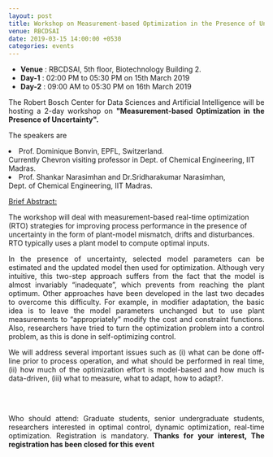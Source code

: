 ```yaml
---
layout: post
title: Workshop on Measurement-based Optimization in the Presence of Uncertainty
venue: RBCDSAI 
date: 2019-03-15 14:00:00 +0530
categories: events
---
```

<ul class="mb-5" >
	<li><b>Venue</b> : RBCDSAI, 5th floor, Biotechnology Building 2.</li>
	 <li><b>Day-1</b> : 02:00 PM to 05:30 PM on 15th March 2019 </li>
	 <li><b>Day-2</b> : 09:00 AM to 05:30 PM on 16th March 2019</li>
</ul>

<p align="justify">The Robert Bosch Center for Data Sciences and Artificial Intelligence will be hosting a 2-day workshop on <strong> "Measurement-based Optimization in the Presence of Uncertainty".</strong></p> 
<p align="justify">The speakers are 

<li>Prof. Dominique Bonvin, EPFL, Switzerland.<br>Currently Chevron visiting professor in Dept. of Chemical Engineering, IIT Madras.</li>

<li>Prof. Shankar Narasimhan and Dr.Sridharakumar Narasimhan,<br>Dept. of Chemical Engineering, IIT Madras.</li></p>


<p align="justify"><u>Brief Abstract:</u>

The workshop will deal with measurement-based real-time optimization (RTO) strategies for improving process performance in the presence of uncertainty in the form of plant-model mismatch, drifts and disturbances. RTO typically uses a plant model to compute optimal inputs.<p>

 

<p align="justify">In the presence of uncertainty, selected model parameters can be estimated and the updated model then used for optimization. Although very intuitive, this two-step approach suffers from the fact that the model is almost invariably “inadequate”, which prevents from reaching the plant optimum. Other approaches have been developed in the last two decades to overcome this difficulty. For example, in modifier adaptation, the basic idea is to leave the model parameters unchanged but to use plant measurements to “appropriately” modify the cost and constraint functions. Also, researchers have tried to turn the optimization problem into a control problem, as this is done in self-optimizing control.</p>

 

<p align="justify">We will address several important issues such as (i) what can be done off-line prior to process operation, and what should be performed in real time, (ii) how much of the optimization effort is model-based and how much is data-driven, (iii) what to measure, what to adapt, how to adapt?.</p>

<br><br>
<p align="justify">Who should attend: Graduate students, senior undergraduate students, researchers interested in optimal control, dynamic optimization, real-time optimization. Registration is mandatory. <strong>Thanks for your interest, The registration has been closed for this event</strong></p>
      

